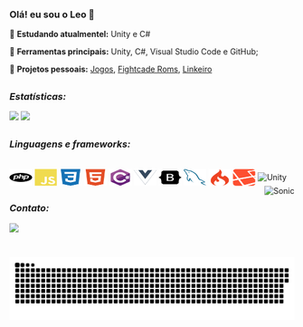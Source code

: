 ### Olá! eu sou o Leo 👋
🌱 **Estudando atualmentel:** Unity e C#

:school_satchel: **Ferramentas principais:** Unity, C#, Visual Studio Code e GitHub;

:thought_balloon: **Projetos pessoais:** <a href="https://leofeitosa.itch.io/" target="_blank">Jogos</a>, <a href="https://fightcaderoms.com/" target="_blank">Fightcade Roms</a>, <a href="https://www.linkeiro.com.br/" target="_blank">Linkeiro</a>

  ##
  
### *Estatísticas:*
 <div>
    <img height="190em" src="https://github-readme-stats.vercel.app/api?username=LeoFeitosa&show_icons=true&include_all_commits=true&count_private=true&bg_color=00000000"/>
    <img height="190em" src="https://github-readme-stats.vercel.app/api/top-langs/?username=LeoFeitosa&layout=compact&langs_count=8&theme=transparent"/>
  </div>
  
  ##
 
### *Linguagens e frameworks:*
<div style="display: inline_block"><br>
  <img align="center" alt="PHP" height="30" width="40" src="https://github.com/devicons/devicon/blob/master/icons/php/php-plain.svg">
  <img align="center" alt="Js" height="30" width="40" src="https://raw.githubusercontent.com/devicons/devicon/master/icons/javascript/javascript-plain.svg">
  <img align="center" alt="CSS" height="30" width="40" src="https://github.com/devicons/devicon/blob/master/icons/css3/css3-plain.svg">
  <img align="center" alt="HTML5" height="30" width="40" src="https://github.com/devicons/devicon/blob/master/icons/html5/html5-plain.svg">
  <img align="center" alt="Csharp" height="30" width="40" src="https://raw.githubusercontent.com/devicons/devicon/master/icons/csharp/csharp-original.svg">
  <img align="center" alt="VueJs" height="30" width="40" src="https://github.com/devicons/devicon/blob/master/icons/vuejs/vuejs-plain.svg">
  <img align="center" alt="Bootstrap" height="30" width="40" src="https://github.com/devicons/devicon/blob/master/icons/bootstrap/bootstrap-plain.svg">
  <img align="center" alt="MySQL" height="30" width="40" src="https://github.com/devicons/devicon/blob/master/icons/mysql/mysql-plain.svg">
  <img align="center" alt="Codeigniter" height="30" width="40" src="https://github.com/devicons/devicon/blob/master/icons/codeigniter/codeigniter-plain.svg"> 
  <img align="center" alt="Laravel" height="30" width="40" src="https://github.com/devicons/devicon/blob/master/icons/laravel/laravel-plain.svg"> 
  <img align="center" alt="Unity" height="30" width="40" src="https://cdn.worldvectorlogo.com/logos/unity-69.svg">  
  <img align="right" alt="Sonic" height="126" src="http://pa1.narvii.com/7204/52eb125b50f616c49174f56e693c5168632bac92r1-205-210_00.gif"> 
</div>
  
  ##
  
### *Contato:*
<div>
  <a href="https://www.linkedin.com/in/leonardo-feitosa" target="_blank"><img src="https://img.shields.io/badge/-LinkedIn-%230077B5?style=for-the-badge&logo=linkedin&logoColor=white" target="_blank"></a> 
 
  ![Snake animation](https://github.com/LeoFeitosa/LeoFeitosa/blob/output/github-contribution-grid-snake.svg)
 
</div>
<!--
**LeoFeitosa/LeoFeitosa** is a ✨ _special_ ✨ repository because its `README.md` (this file) appears on your GitHub profile.

Here are some ideas to get you started:

- 🔭 I’m currently working on ...
- 🌱 I’m currently learning ...
- 👯 I’m looking to collaborate on ...
- 🤔 I’m looking for help with ...
- 💬 Ask me about ...
- 📫 How to reach me: ...
- 😄 Pronouns: ...
- ⚡ Fun fact: ...
-->
